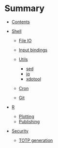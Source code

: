 # Summary

- [Contents](./contents.md)

- [Shell]()

  - [File IO](shell/file_io.md)

  - [Input bindings](shell/bindings.md)

  - [Utils]()

    - [sed](shell/utils/sed.md)
    - [jq](shell/utils/jq.md)
    - [xdotool](shell/utils/xdotool.md)

  - [Cron](shell/cron.md)

  - [Git](git/git.md)

- [R]()

  - [Plotting](r/plotting.md)
  - [Publishing](r/publishing.md)

- [Security]()
  - [TOTP generation](security/otp.md)

